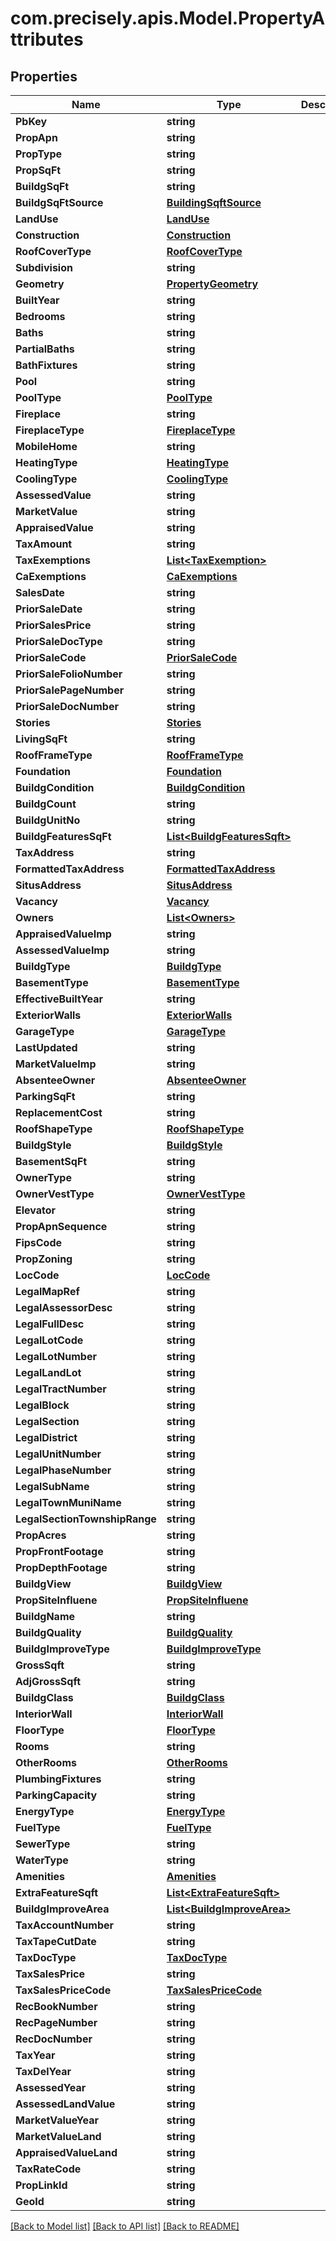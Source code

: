 
# com.precisely.apis.Model.PropertyAttributes

## Properties

Name | Type | Description | Notes
------------ | ------------- | ------------- | -------------
**PbKey** | **string** |  | [optional] 
**PropApn** | **string** |  | [optional] 
**PropType** | **string** |  | [optional] 
**PropSqFt** | **string** |  | [optional] 
**BuildgSqFt** | **string** |  | [optional] 
**BuildgSqFtSource** | [**BuildingSqftSource**](BuildingSqftSource.md) |  | [optional] 
**LandUse** | [**LandUse**](LandUse.md) |  | [optional] 
**Construction** | [**Construction**](Construction.md) |  | [optional] 
**RoofCoverType** | [**RoofCoverType**](RoofCoverType.md) |  | [optional] 
**Subdivision** | **string** |  | [optional] 
**Geometry** | [**PropertyGeometry**](PropertyGeometry.md) |  | [optional] 
**BuiltYear** | **string** |  | [optional] 
**Bedrooms** | **string** |  | [optional] 
**Baths** | **string** |  | [optional] 
**PartialBaths** | **string** |  | [optional] 
**BathFixtures** | **string** |  | [optional] 
**Pool** | **string** |  | [optional] 
**PoolType** | [**PoolType**](PoolType.md) |  | [optional] 
**Fireplace** | **string** |  | [optional] 
**FireplaceType** | [**FireplaceType**](FireplaceType.md) |  | [optional] 
**MobileHome** | **string** |  | [optional] 
**HeatingType** | [**HeatingType**](HeatingType.md) |  | [optional] 
**CoolingType** | [**CoolingType**](CoolingType.md) |  | [optional] 
**AssessedValue** | **string** |  | [optional] 
**MarketValue** | **string** |  | [optional] 
**AppraisedValue** | **string** |  | [optional] 
**TaxAmount** | **string** |  | [optional] 
**TaxExemptions** | [**List&lt;TaxExemption&gt;**](TaxExemption.md) |  | [optional] 
**CaExemptions** | [**CaExemptions**](CaExemptions.md) |  | [optional] 
**SalesDate** | **string** |  | [optional] 
**PriorSaleDate** | **string** |  | [optional] 
**PriorSalesPrice** | **string** |  | [optional] 
**PriorSaleDocType** | **string** |  | [optional] 
**PriorSaleCode** | [**PriorSaleCode**](PriorSaleCode.md) |  | [optional] 
**PriorSaleFolioNumber** | **string** |  | [optional] 
**PriorSalePageNumber** | **string** |  | [optional] 
**PriorSaleDocNumber** | **string** |  | [optional] 
**Stories** | [**Stories**](Stories.md) |  | [optional] 
**LivingSqFt** | **string** |  | [optional] 
**RoofFrameType** | [**RoofFrameType**](RoofFrameType.md) |  | [optional] 
**Foundation** | [**Foundation**](Foundation.md) |  | [optional] 
**BuildgCondition** | [**BuildgCondition**](BuildgCondition.md) |  | [optional] 
**BuildgCount** | **string** |  | [optional] 
**BuildgUnitNo** | **string** |  | [optional] 
**BuildgFeaturesSqFt** | [**List&lt;BuildgFeaturesSqft&gt;**](BuildgFeaturesSqft.md) |  | [optional] 
**TaxAddress** | **string** |  | [optional] 
**FormattedTaxAddress** | [**FormattedTaxAddress**](FormattedTaxAddress.md) |  | [optional] 
**SitusAddress** | [**SitusAddress**](SitusAddress.md) |  | [optional] 
**Vacancy** | [**Vacancy**](Vacancy.md) |  | [optional] 
**Owners** | [**List&lt;Owners&gt;**](Owners.md) |  | [optional] 
**AppraisedValueImp** | **string** |  | [optional] 
**AssessedValueImp** | **string** |  | [optional] 
**BuildgType** | [**BuildgType**](BuildgType.md) |  | [optional] 
**BasementType** | [**BasementType**](BasementType.md) |  | [optional] 
**EffectiveBuiltYear** | **string** |  | [optional] 
**ExteriorWalls** | [**ExteriorWalls**](ExteriorWalls.md) |  | [optional] 
**GarageType** | [**GarageType**](GarageType.md) |  | [optional] 
**LastUpdated** | **string** |  | [optional] 
**MarketValueImp** | **string** |  | [optional] 
**AbsenteeOwner** | [**AbsenteeOwner**](AbsenteeOwner.md) |  | [optional] 
**ParkingSqFt** | **string** |  | [optional] 
**ReplacementCost** | **string** |  | [optional] 
**RoofShapeType** | [**RoofShapeType**](RoofShapeType.md) |  | [optional] 
**BuildgStyle** | [**BuildgStyle**](BuildgStyle.md) |  | [optional] 
**BasementSqFt** | **string** |  | [optional] 
**OwnerType** | **string** |  | [optional] 
**OwnerVestType** | [**OwnerVestType**](OwnerVestType.md) |  | [optional] 
**Elevator** | **string** |  | [optional] 
**PropApnSequence** | **string** |  | [optional] 
**FipsCode** | **string** |  | [optional] 
**PropZoning** | **string** |  | [optional] 
**LocCode** | [**LocCode**](LocCode.md) |  | [optional] 
**LegalMapRef** | **string** |  | [optional] 
**LegalAssessorDesc** | **string** |  | [optional] 
**LegalFullDesc** | **string** |  | [optional] 
**LegalLotCode** | **string** |  | [optional] 
**LegalLotNumber** | **string** |  | [optional] 
**LegalLandLot** | **string** |  | [optional] 
**LegalTractNumber** | **string** |  | [optional] 
**LegalBlock** | **string** |  | [optional] 
**LegalSection** | **string** |  | [optional] 
**LegalDistrict** | **string** |  | [optional] 
**LegalUnitNumber** | **string** |  | [optional] 
**LegalPhaseNumber** | **string** |  | [optional] 
**LegalSubName** | **string** |  | [optional] 
**LegalTownMuniName** | **string** |  | [optional] 
**LegalSectionTownshipRange** | **string** |  | [optional] 
**PropAcres** | **string** |  | [optional] 
**PropFrontFootage** | **string** |  | [optional] 
**PropDepthFootage** | **string** |  | [optional] 
**BuildgView** | [**BuildgView**](BuildgView.md) |  | [optional] 
**PropSiteInfluene** | [**PropSiteInfluene**](PropSiteInfluene.md) |  | [optional] 
**BuildgName** | **string** |  | [optional] 
**BuildgQuality** | [**BuildgQuality**](BuildgQuality.md) |  | [optional] 
**BuildgImproveType** | [**BuildgImproveType**](BuildgImproveType.md) |  | [optional] 
**GrossSqft** | **string** |  | [optional] 
**AdjGrossSqft** | **string** |  | [optional] 
**BuildgClass** | [**BuildgClass**](BuildgClass.md) |  | [optional] 
**InteriorWall** | [**InteriorWall**](InteriorWall.md) |  | [optional] 
**FloorType** | [**FloorType**](FloorType.md) |  | [optional] 
**Rooms** | **string** |  | [optional] 
**OtherRooms** | [**OtherRooms**](OtherRooms.md) |  | [optional] 
**PlumbingFixtures** | **string** |  | [optional] 
**ParkingCapacity** | **string** |  | [optional] 
**EnergyType** | [**EnergyType**](EnergyType.md) |  | [optional] 
**FuelType** | [**FuelType**](FuelType.md) |  | [optional] 
**SewerType** | **string** |  | [optional] 
**WaterType** | **string** |  | [optional] 
**Amenities** | [**Amenities**](Amenities.md) |  | [optional] 
**ExtraFeatureSqft** | [**List&lt;ExtraFeatureSqft&gt;**](ExtraFeatureSqft.md) |  | [optional] 
**BuildgImproveArea** | [**List&lt;BuildgImproveArea&gt;**](BuildgImproveArea.md) |  | [optional] 
**TaxAccountNumber** | **string** |  | [optional] 
**TaxTapeCutDate** | **string** |  | [optional] 
**TaxDocType** | [**TaxDocType**](TaxDocType.md) |  | [optional] 
**TaxSalesPrice** | **string** |  | [optional] 
**TaxSalesPriceCode** | [**TaxSalesPriceCode**](TaxSalesPriceCode.md) |  | [optional] 
**RecBookNumber** | **string** |  | [optional] 
**RecPageNumber** | **string** |  | [optional] 
**RecDocNumber** | **string** |  | [optional] 
**TaxYear** | **string** |  | [optional] 
**TaxDelYear** | **string** |  | [optional] 
**AssessedYear** | **string** |  | [optional] 
**AssessedLandValue** | **string** |  | [optional] 
**MarketValueYear** | **string** |  | [optional] 
**MarketValueLand** | **string** |  | [optional] 
**AppraisedValueLand** | **string** |  | [optional] 
**TaxRateCode** | **string** |  | [optional] 
**PropLinkId** | **string** |  | [optional] 
**GeoId** | **string** |  | [optional] 

[[Back to Model list]](../README.md#documentation-for-models)
[[Back to API list]](../README.md#documentation-for-api-endpoints)
[[Back to README]](../README.md)

